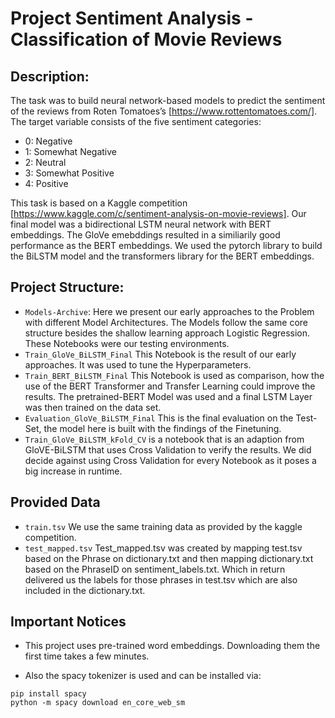 # Project Sentiment Analysis - Classification of Movie Reviews

## Description:
The task was to build neural network-based models to predict the sentiment of the reviews from Roten Tomatoes’s [https://www.rottentomatoes.com/]. The target variable consists of the five sentiment categories:
- 0: Negative
- 1: Somewhat Negative
- 2: Neutral
- 3: Somewhat Positive
- 4: Positive

This task is based on a Kaggle competition [https://www.kaggle.com/c/sentiment-analysis-on-movie-reviews].
Our final model was a bidirectional LSTM neural network with BERT embeddings. The GloVe emebddings resulted in a similiarily good performance as the BERT embeddings. We used the pytorch library to build the BiLSTM model and the transformers library for the BERT embeddings.

## Project Structure:
- `Models-Archive`: Here we present our early approaches to the Problem with different Model Architectures. The Models follow the same core structure besides the shallow learning approach Logistic Regression. These Notebooks were our testing environments.
- `Train_GloVe_BiLSTM_Final` This Notebook is the result of our early approaches. It was used to tune the Hyperparameters.
- `Train_BERT_BiLSTM_Final` This Notebook is used as comparison, how the use of the BERT Transformer and Transfer Learning could improve the results. The pretrained-BERT Model was used and a final LSTM Layer was then trained on the data set.
- `Evaluation_GloVe_BiLSTM_Final` This is the final evaluation on the Test-Set, the model here is built with the findings of the Finetuning.
- `Train_GloVe_BiLSTM_kFold_CV` is a notebook that is an adaption from GloVE-BiLSTM that uses Cross Validation to verify the results. We did decide against using Cross Validation for every Notebook as it poses a big increase in runtime.

## Provided Data

- `train.tsv` We use the same training data as provided by the kaggle competition. 
- `test_mapped.tsv` Test_mapped.tsv was created by mapping test.tsv based on the Phrase on dictionary.txt and then mapping dictionary.txt based on the PhraseID on sentiment_labels.txt. Which in return delivered us the labels for those phrases in test.tsv which are also included in the dictionary.txt.

## Important Notices
* This project uses pre-trained word embeddings. Downloading them the first time takes a few minutes.

* Also the spacy tokenizer is used and can be installed via:

```
pip install spacy
python -m spacy download en_core_web_sm
```
